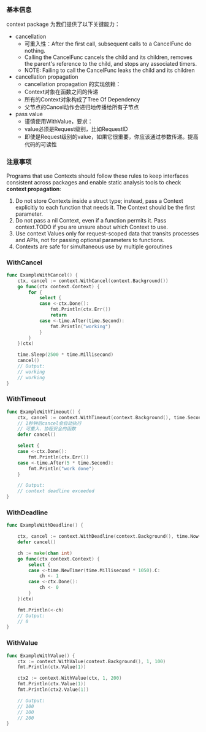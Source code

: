 ### 基本信息

context package 为我们提供了以下关键能力：
- cancellation
    - 可重入性：After the first call, subsequent calls to a CancelFunc do nothing.
    - Calling the CancelFunc cancels the child and its children, removes the parent's
    reference to the child, and stops any associated timers.
    - NOTE: Failing to call the CancelFunc leaks the child and its children
- cancellation propagation
    - cancellation propagation 的实现依赖：
    - Context对象在函数之间的传递
    - 所有的Context对象构成了Tree Of Dependency
    - 父节点的Cancel动作会递归地传播给所有子节点
- pass value
    - 谨慎使用WithValue，要求：
    - value必须是Request级别，比如RequestID
    - 即使是Request级别的value，如果它很重要，你应该通过参数传递。提高代码的可读性

### 注意事项

Programs that use Contexts should follow these rules to keep interfaces
consistent across packages and enable static analysis tools to check **context propagation**:

1. Do not store Contexts inside a struct type; instead, pass a Context explicitly to
   each function that needs it. The Context should be the first parameter.
2. Do not pass a nil Context, even if a function permits it. Pass context.TODO
   if you are unsure about which Context to use.
3. Use context Values only for request-scoped data that transits processes and APIs,
   not for passing optional parameters to functions.
4. Contexts are safe for simultaneous use by multiple goroutines

### WithCancel

```go
func ExampleWithCancel() {
	ctx, cancel := context.WithCancel(context.Background())
	go func(ctx context.Context) {
		for {
			select {
			case <-ctx.Done():
				fmt.Println(ctx.Err())
				return
			case <-time.After(time.Second):
				fmt.Println("working")
			}
		}
	}(ctx)

	time.Sleep(2500 * time.Millisecond)
	cancel()
	// Output:
	// working
	// working
}
```

### WithTimeout

```go
func ExampleWithTimeout() {
	ctx, cancel := context.WithTimeout(context.Background(), time.Second)
	// 1秒钟后cancel会自动执行
	// 可重入、协程安全的函数
	defer cancel()

	select {
	case <-ctx.Done():
		fmt.Println(ctx.Err())
	case <-time.After(5 * time.Second):
		fmt.Println("work done")
	}

	// Output:
	// context deadline exceeded
}
```

### WithDeadline

````go
func ExampleWithDeadline() {

	ctx, cancel := context.WithDeadline(context.Background(), time.Now().Add(time.Second))
	defer cancel()

	ch := make(chan int)
	go func(ctx context.Context) {
		select {
		case <-time.NewTimer(time.Millisecond * 1050).C:
			ch <- 1
		case <-ctx.Done():
			ch <- 0
		}
	}(ctx)

	fmt.Println(<-ch)
	// Output:
	// 0
}
````

### WithValue

```go
func ExampleWithValue() {
	ctx := context.WithValue(context.Background(), 1, 100)
	fmt.Println(ctx.Value(1))

	ctx2 := context.WithValue(ctx, 1, 200)
	fmt.Println(ctx.Value(1))
	fmt.Println(ctx2.Value(1))

	// Output:
	// 100
	// 100
	// 200
}
```